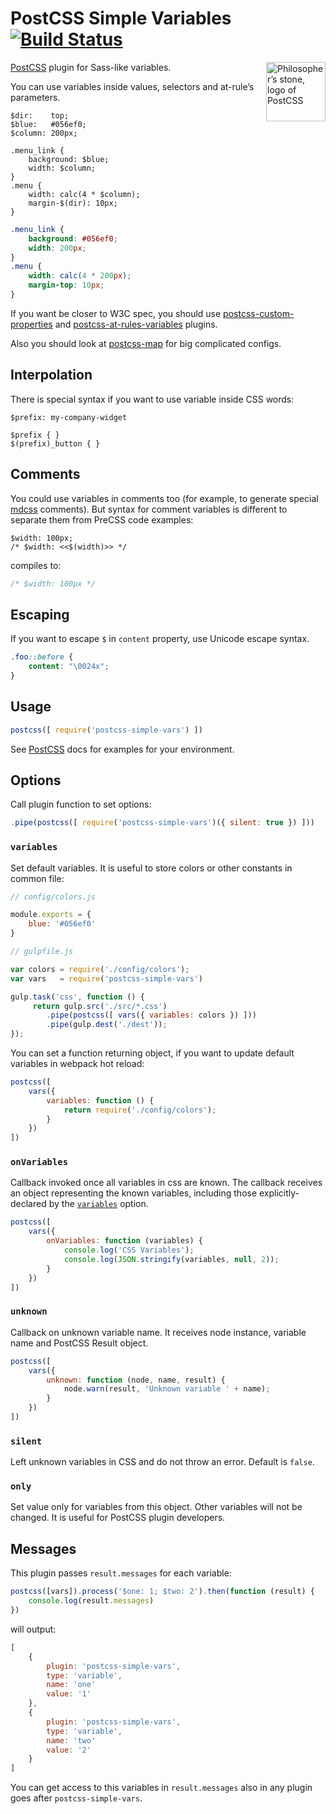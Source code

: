 # PostCSS Simple Variables [![Build Status][ci-img]][ci]

<img align="right" width="95" height="95"
     title="Philosopher’s stone, logo of PostCSS"
     src="http://postcss.github.io/postcss/logo.svg">

[PostCSS] plugin for Sass-like variables.

You can use variables inside values, selectors and at-rule’s parameters.

```pcss
$dir:    top;
$blue:   #056ef0;
$column: 200px;

.menu_link {
    background: $blue;
    width: $column;
}
.menu {
    width: calc(4 * $column);
    margin-$(dir): 10px;
}
```

```css
.menu_link {
    background: #056ef0;
    width: 200px;
}
.menu {
    width: calc(4 * 200px);
    margin-top: 10px;
}
```

If you want be closer to W3C spec,
you should use [postcss-custom-properties] and [postcss-at-rules-variables] plugins.

Also you should look at [postcss-map] for big complicated configs.

[postcss-at-rules-variables]: https://github.com/GitScrum/postcss-at-rules-variables
[postcss-custom-properties]:  https://github.com/postcss/postcss-custom-properties
[postcss-map]:                https://github.com/pascalduez/postcss-map
[PostCSS]:                    https://github.com/postcss/postcss
[ci-img]:                     https://travis-ci.org/postcss/postcss-simple-vars.svg
[ci]:                         https://travis-ci.org/postcss/postcss-simple-vars

## Interpolation

There is special syntax if you want to use variable inside CSS words:

```pcss
$prefix: my-company-widget

$prefix { }
$(prefix)_button { }
```

## Comments

You could use variables in comments too (for example, to generate special
[mdcss] comments). But syntax for comment variables is different to separate
them from PreCSS code examples:

```pcss
$width: 100px;
/* $width: <<$(width)>> */
```

compiles to:

```css
/* $width: 100px */
```

[mdcss]: https://github.com/jonathantneal/mdcss

## Escaping

If you want to escape `$` in `content` property, use Unicode escape syntax.

```css
.foo::before {
    content: "\0024x";
}
```

## Usage

```js
postcss([ require('postcss-simple-vars') ])
```

See [PostCSS] docs for examples for your environment.

## Options

Call plugin function to set options:

```js
.pipe(postcss([ require('postcss-simple-vars')({ silent: true }) ]))
```

### `variables`

Set default variables. It is useful to store colors or other constants
in common file:

```js
// config/colors.js

module.exports = {
    blue: '#056ef0'
}

// gulpfile.js

var colors = require('./config/colors');
var vars   = require('postcss-simple-vars')

gulp.task('css', function () {
     return gulp.src('./src/*.css')
        .pipe(postcss([ vars({ variables: colors }) ]))
        .pipe(gulp.dest('./dest'));
});
```

You can set a function returning object, if you want to update default
variables in webpack hot reload:

```js
postcss([
    vars({
        variables: function () {
            return require('./config/colors');
        }
    })
])
```

### `onVariables`

Callback invoked once all variables in css are known. The callback receives
an object representing the known variables, including those explicitly-declared
by the [`variables`](#variables) option.

```js
postcss([
    vars({
        onVariables: function (variables) {
            console.log('CSS Variables');
            console.log(JSON.stringify(variables, null, 2));
        }
    })
])
```

### `unknown`

Callback on unknown variable name. It receives node instance, variable name
and PostCSS Result object.

```js
postcss([
    vars({
        unknown: function (node, name, result) {
            node.warn(result, 'Unknown variable ' + name);
        }
    })
])
```

### `silent`

Left unknown variables in CSS and do not throw an error. Default is `false`.

### `only`

Set value only for variables from this object.
Other variables will not be changed. It is useful for PostCSS plugin developers.

## Messages

This plugin passes `result.messages` for each variable:

```js
postcss([vars]).process('$one: 1; $two: 2').then(function (result) {
    console.log(result.messages)
})
```

will output:

```js
[
    {
        plugin: 'postcss-simple-vars',
        type: 'variable',
        name: 'one'
        value: '1'
    },
    {
        plugin: 'postcss-simple-vars',
        type: 'variable',
        name: 'two'
        value: '2'
    }
]
```

You can get access to this variables in `result.messages` also
in any plugin goes after `postcss-simple-vars`.
